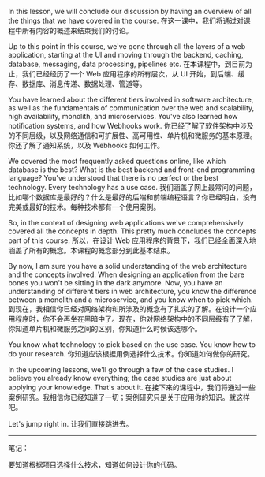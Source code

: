 In this lesson, we will conclude our discussion by having an overview of all the things that we have covered in the course.
在这一课中，我们将通过对课程中所有内容的概述来结束我们的讨论。

Up to this point in this course, we've gone through all the layers of a web application, starting at the UI and moving through the backend, caching, database, messaging, data processing, pipelines etc.
在本课程中，到目前为止，我们已经经历了一个 Web 应用程序的所有层次，从 UI 开始，到后端、缓存、数据库、消息传递、数据处理、管道等。

You have learned about the different tiers involved in software architecture, as well as the fundamentals of communication over the web and scalability, high availability, monolith, and microservices. You've also learned how notification systems, and how Webhooks work.
你已经了解了软件架构中涉及的不同层级，以及网络通信和可扩展性、高可用性、单片机和微服务的基本原理。你还了解了通知系统，以及 Webhooks 如何工作。

We covered the most frequently asked questions online, like which database is the best? What is the best backend and front-end programming language? You've understood that there is no perfect or the best technology. Every technology has a use case.
我们涵盖了网上最常问的问题，比如哪个数据库是最好的？什么是最好的后端和前端编程语言？你已经明白，没有完美或最好的技术。每种技术都有一个使用案例。

So, in the context of designing web applications we've comprehensively covered all the concepts in depth. This pretty much concludes the concepts part of this course.
所以，在设计 Web 应用程序的背景下，我们已经全面深入地涵盖了所有的概念。本课程的概念部分到此基本结束。

By now, I am sure you have a solid understanding of the web architecture and the concepts involved. When designing an application from the bare bones you won't be sitting in the dark anymore. Now, you have an understanding of different tiers in web architecture, you know the difference between a monolith and a microservice, and you know when to pick which.
到现在，我相信你已经对网络架构和所涉及的概念有了扎实的了解。在设计一个应用程序时，你不会再坐在黑暗中了。现在，你对网络架构中的不同层级有了了解，你知道单片机和微服务之间的区别，你知道什么时候该选哪个。

You know what technology to pick based on the use case. You know how to do your research.
你知道应该根据用例选择什么技术。你知道如何做你的研究。

In the upcoming lessons, we'll go through a few of the case studies. I believe you already know everything; the case studies are just about applying your knowledge. That's about it.
在接下来的课程中，我们将通过一些案例研究。我相信你已经知道了一切；案例研究只是关于应用你的知识。就这样吧。

Let's jump right in.
让我们直接跳进去。

---

笔记：

要知道根据项目选择什么技术，知道如何设计你的代码。
